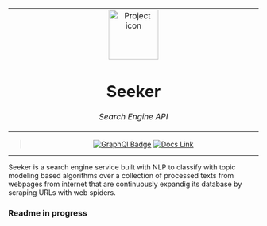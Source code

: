<table align="center"><tr><td align="center" width="9999">

<img src="https://opengameart.org/sites/default/files/eyeball.gif" align="center" width="100" alt="Project icon">

# Seeker

*Search Engine API*
</td></tr>

</table>    

<div align="center">

>[![GraphQl Badge](https://badgen.net/badge/icon/graphql/pink?icon=graphql&label)]()
[![Docs Link](https://badgen.net/badge/docs/github_wiki?icon=github)](https://github.com/brunolcarli/seeker/wiki)

</div>

<hr />

Seeker is a search engine service built with NLP to classify with topic modeling based algorithms over a collection of processed texts from webpages from internet that are continuously expandig its database by scraping URLs with web spiders.

### Readme in progress